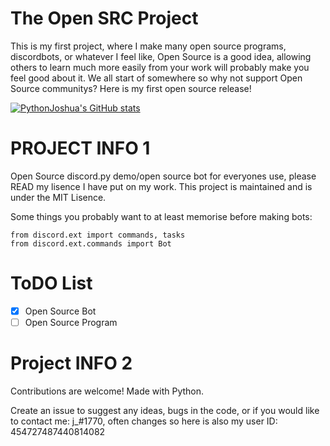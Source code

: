 # The Open SRC Project
This is my first project, where I make many open source programs, discordbots, or whatever I feel like, Open Source is a good idea, allowing others to learn much more
easily from your work will probably make you feel good about it.
We all start of somewhere so why not support Open Source communitys? Here is my first open source release!

[![PythonJoshua's GitHub stats](https://github-readme-stats.vercel.app/api?username=PythonJoshua)](https://github.com/PythonJoshua/pydemobot)

# PROJECT INFO 1

Open Source discord.py demo/open source bot for everyones use, please READ my lisence I have put on my work.
This project is maintained and is under the MIT Lisence.

Some things you probably want to at least memorise before making bots:

```import discord
from discord.ext import commands, tasks
from discord.ext.commands import Bot
```
# ToDO List

- [x] Open Source Bot
- [ ] Open Source Program

# Project INFO 2

Contributions are welcome!
Made with Python.

Create an issue to suggest any ideas, bugs in the code, or if you would like to contact me:
j_#1770, often changes so here is also my user ID: 454727487440814082
